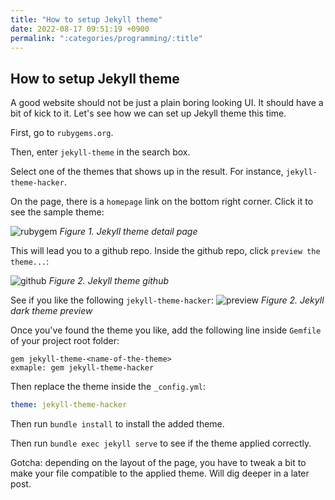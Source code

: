 ```yaml
---
title: "How to setup Jekyll theme"
date: 2022-08-17 09:51:19 +0900
permalink: ":categories/programming/:title"
---
```


## How to setup Jekyll theme

A good website should not be just a plain boring looking UI. It should have a bit of kick to it. Let's see how we can set up Jekyll theme this time.

First, go to `rubygems.org`.

Then, enter `jekyll-theme` in the search box.

Select one of the themes that shows up in the result. For instance, `jekyll-theme-hacker`.

On the page, there is a `homepage` link on the bottom right corner. Click it to see the sample theme:

![rubygem](/blog/assets/2022-08-17-jekyll-theme/jekyll-theme-hacker.png)
_Figure 1. Jekyll theme detail page_

This will lead you to a github repo. Inside the github repo, click `preview the theme...`:

![github](/blog/assets/2022-08-17-jekyll-theme/preview.png)
_Figure 2. Jekyll theme github_

See if you like the following `jekyll-theme-hacker`:
![preview](/blog/assets/2022-08-17-jekyll-theme/hacker-theme.png)
_Figure 2. Jekyll dark theme preview_

Once you've found the theme you like, add the following line inside `Gemfile` of your project root folder:

```gemfile
gem jekyll-theme-<name-of-the-theme>
exmaple: gem jekyll-theme-hacker
```

Then replace the theme inside the `_config.yml`:

```yaml
theme: jekyll-theme-hacker
```

Then run `bundle install` to install the added theme.

Then run `bundle exec jekyll serve` to see if the theme applied correctly.

Gotcha: depending on the layout of the page, you have to tweak a bit to make your file compatible to the applied theme. Will dig deeper in a later post.
